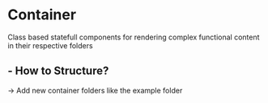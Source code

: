 # Container
Class based statefull components for rendering complex functional content in their respective folders

## - How to Structure?
 -> Add new container folders like the example folder